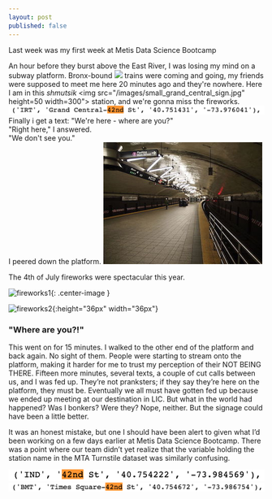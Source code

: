 ```yaml
---
layout: post
published: false
---
```


<style type="text/css">
.center-text
{
  text-align: center;
}
</style>

Last week was my first week at Metis Data Science Bootcamp 


An hour before they burst above the East River, I was losing my mind on a subway platform. Bronx-bound ![]("/images/NYCS-bull-trans-7.svg.png")  trains were coming and going, my friends were supposed to meet me here 20 minutes ago and they're nowhere. Here I am in this <i>shmutsik</i> <img src="/images/small_grand_central_sign.jpg" height=50 width=300"> station, and we're gonna miss the fireworks. 
![](/images/gc42_in_data.png)
Finally i get a text:
"We're here - where are you?"  
"Right here," I answered.  
"We don't see you."  
I peered down the platform. <img src="/images/Grand_Central_Flushing_station.jpg">


<span class="center-text">The 4th of July fireworks were spectacular this year.</span>
 
![fireworks1](/images/fireworks.png){: .center-image }

![fireworks2](/images/fireworks.png){:height="36px" width="36px"}



<h3>"Where are you?!"</h3>
This went on for 15 minutes. I walked to the other end of the platform and back again. No sight of them. People were starting to stream onto the platform, making it harder for me to trust my perception of their NOT BEING THERE. Fifteen more minutes, several texts, a couple of cut calls between us, and I was fed up. They’re not pranksters; if they say they’re here on the platform, they must be. Eventually we all must have gotten fed up because we ended up meeting at our destination in LIC. But what in the world had happened? Was I bonkers? Were they? Nope, neither. But the signage could have been a little better. 

It was an honest mistake, but one I should have been alert to given what I’d been working on a few days earlier at Metis Data Science Bootcamp. There was a point where our team didn’t yet realize that the variable holding the station name in the MTA Turnstile dataset was similarly confusing.


![](/images/ind_42nd_in_data.png)
![](/images/times_sq_in_data.png)
